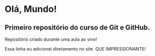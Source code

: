 # Olá, Mundo!
## Primeiro repositório do curso de Git e GitHub.

Repósitório criado durante uma aula ao vivo!

Essa linha eu adicionei diretamento no site. QUE IMPRESSIONANTE! 
